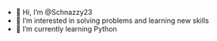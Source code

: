- 👋 Hi, I’m @Schnazzy23
- 👀 I’m interested in solving problems and learning new skills
- 🌱 I’m currently learning Python

<!---
Schnazzy23/Schnazzy23 is a ✨ special ✨ repository because its `README.md` (this file) appears on your GitHub profile.
You can click the Preview link to take a look at your changes.
--->
